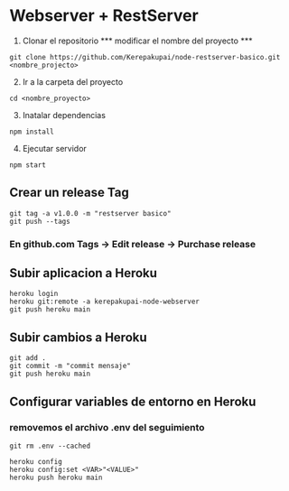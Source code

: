 # Webserver + RestServer

1. Clonar el repositorio *** modificar el nombre del proyecto ***
```
git clone https://github.com/Kerepakupai/node-restserver-basico.git <nombre_projecto>
```

2. Ir a la carpeta del proyecto
```
cd <nombre_proyecto>
```

3. Inatalar dependencias
```
npm install
```

4. Ejecutar servidor
```
npm start
```

## Crear un release Tag
```
git tag -a v1.0.0 -m "restserver basico"
git push --tags
```

### En github.com Tags -> Edit release -> Purchase release 

## Subir aplicacion a Heroku
```
heroku login
heroku git:remote -a kerepakupai-node-webserver
git push heroku main
```

## Subir cambios a Heroku
```
git add .
git commit -m "commit mensaje"
git push heroku main
```

## Configurar variables de entorno en Heroku
### removemos el archivo .env del seguimiento
```
git rm .env --cached

heroku config
heroku config:set <VAR>"<VALUE>" 
heroku push heroku main
```
